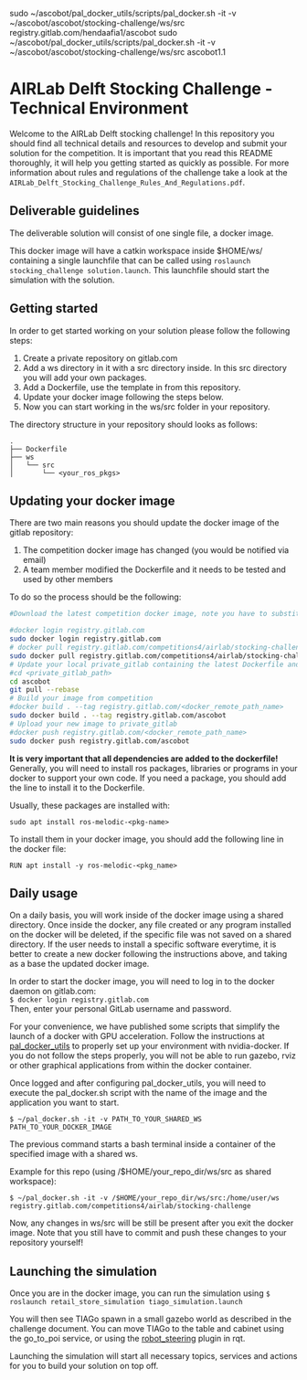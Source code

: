 
sudo ~/ascobot/pal_docker_utils/scripts/pal_docker.sh -it -v ~/ascobot/ascobot/stocking-challenge/ws/src registry.gitlab.com/hendaafia1/ascobot
sudo ~/ascobot/pal_docker_utils/scripts/pal_docker.sh -it -v ~/ascobot/ascobot/stocking-challenge/ws/src ascobot1.1



# AIRLab Delft Stocking Challenge - Technical Environment

Welcome to the AIRLab Delft stocking challenge! In this repository you should find all technical details and resources to develop and submit your solution for the competition. It is important that you read this README thoroughly, it will help you getting started as quickly as possible. For more information about rules and regulations of the challenge take a look at the `AIRLab_Delft_Stocking_Challenge_Rules_And_Regulations.pdf`.

## Deliverable guidelines

The deliverable solution will consist of one single file, a docker image.

This docker image will have a catkin workspace inside $HOME/ws/ containing a single launchfile that can be called using `roslaunch stocking_challenge solution.launch`. This launchfile should start the simulation with the solution.

## Getting started

In order to get started working on your solution please follow the following steps:

1. Create a private repository on gitlab.com
2. Add a ws directory in it with a src directory inside. In this src directory you will add your own packages.
3. Add a Dockerfile, use the template in from this repository.
4. Update your docker image following the steps below.
5. Now you can start working in the ws/src folder in your repository.

The directory structure in your repository should looks as follows:

```
.  
├── Dockerfile  
├── ws  
│   └── src  
│       └── <your_ros_pkgs>  
```


## Updating your docker image

There are two main reasons you should update the docker image of the gitlab repository:

1. The competition docker image has changed (you would be notified via email)
2. A team member modified the Dockerfile and it needs to be tested and used by other members

To do so the process should be the following:

``` bash
#Download the latest competition docker image, note you have to substitute <X.X> with the latest version from the container registry.

#docker login registry.gitlab.com
sudo docker login registry.gitlab.com
# docker pull registry.gitlab.com/competitions4/airlab/stocking-challenge:<X.X>
sudo docker pull registry.gitlab.com/competitions4/airlab/stocking-challenge:<X.X>
# Update your local private_gitlab containing the latest Dockerfile and the latest version of your code
#cd <private_gitlab_path>
cd ascobot
git pull --rebase
# Build your image from competition
#docker build . --tag registry.gitlab.com/<docker_remote_path_name>
sudo docker build . --tag registry.gitlab.com/ascobot
# Upload your new image to private_gitlab
#docker push registry.gitlab.com/<docker_remote_path_name>
sudo docker push registry.gitlab.com/ascobot
```

**It is very important that all dependencies are added to the dockerfile!**
Generally, you will need to install ros packages, libraries or programs in your docker to support your own code. If you need a package, you should add the line to install it to the Dockerfile.

Usually, these packages are installed with:

`sudo apt install ros-melodic-<pkg-name>`

To install them in your docker image, you should add the following line in the docker file:

`RUN apt install -y ros-melodic-<pkg_name>`

## Daily usage
On a daily basis, you will work inside of the docker image using a shared directory. Once inside the docker, any file created or any program installed on the docker will be deleted, if the specific file was not saved on a shared directory. If the user needs to install a specific software everytime, it is better to create a new docker following the instructions above, and taking as a base the updated docker image.

In order to start the docker image, you will need to log in to the docker daemon on gitlab.com:   
`$ docker login registry.gitlab.com`    
Then, enter your personal GitLab username and password.

For your convenience, we have published some scripts that simplify the launch of a docker with GPU acceleration. Follow the instructions at [pal_docker_utils](https://github.com/pal-robotics/pal_docker_utils) to properly set up your environment with nvidia-docker. If you do not follow the steps properly, you will not be able to run gazebo, rviz or other graphical applications from within the docker container.

Once logged and after configuring pal_docker_utils, you will need to execute the pal_docker.sh script with the name of the image and the application you want to start.

`$ ~/pal_docker.sh -it -v PATH_TO_YOUR_SHARED_WS PATH_TO_YOUR_DOCKER_IMAGE`

The previous command starts a bash terminal inside a container of the specified image with a shared ws.

Example for this repo (using /$HOME/your_repo_dir/ws/src as shared workspace):

`$ ~/pal_docker.sh -it -v /$HOME/your_repo_dir/ws/src:/home/user/ws registry.gitlab.com/competitions4/airlab/stocking-challenge`

Now, any changes in ws/src will be still be present after you exit the docker image. Note that you still have to commit and push these changes to your repository yourself!

## Launching the simulation
Once you are in the docker image, you can run the simulation using
`$ roslaunch retail_store_simulation tiago_simulation.launch`

You will then see TIAGo spawn in a small gazebo world as described in the challenge document. You can move TIAGo to the table and cabinet using the go_to_poi service, or using the [robot_steering](http://wiki.ros.org/rqt_robot_steering) plugin in rqt.

Launching the simulation will start all necessary topics, services and actions for you to build your solution on top off.

